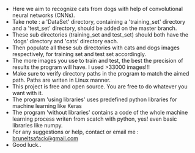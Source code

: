 - Here we aim to recognize cats from dogs with help of convolutional neural networks (CNNs).
- Take note : a 'DataSet' directory, containing a 'training_set' directory and a 'test_set' directory, should be added on the master branch.
- These sub directories (training_set and test_set) should both have the 'dogs' directory and 'cats' directory each.
- Then populate all these sub directories with cats and dogs images respectively, for training set and test set accordingly.
- The more images you use to train and test, the best the precision of results the program will have. I used >33000 images!!!
- Make sure to verify directory paths in the program to match the aimed path. Paths are writen in Linux manner.
- This project is free and open source. You are free to do whatever you want with it.
- The program 'using libraries' uses predefined python libraries for machine learning like Keras
- The program 'without libraries' contains a code of the whole machine learning process writen from scatch with python, yes! even basic libraries like numpy.
- For any suggestions or help, contact or email me : bruneltsafack@gmail.com
- Good luck..
